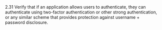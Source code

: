 2.31 Verify that if an application allows users to authenticate, they can authenticate using two-factor authentication or other strong authentication, or any similar scheme that provides protection against username + password disclosure.